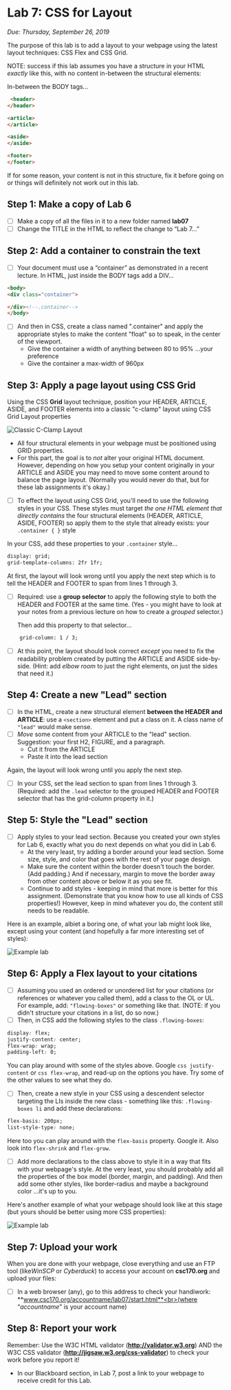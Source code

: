 # Lab 7: CSS for Layout
*Due: Thursday, September 26, 2019*<br>

The purpose of this lab is to add a layout to your webpage using the latest layout techniques: CSS Flex and CSS Grid.  

NOTE: success if this lab assumes you have a structure in your HTML *exactly* like this, with no content in-between the structural elements:

In-between the BODY tags...

```html
 <header>
</header>

<article>
</article>

<aside>
</aside>

<footer>
</footer>
```

If for some reason, your content is not in this structure, fix it before going on or things will definitely not work out in this lab.

## Step 1: Make a copy of Lab 6

- [ ] Make a copy of all the files in it to a new folder named **lab07**
- [ ] Change the TITLE in the HTML to reflect the change to “Lab 7…”

## Step 2: Add a container to constrain the text

- [ ] Your document must use a “container” as demonstrated in a recent lecture.  In HTML, just inside the BODY tags add a DIV...

```html
<body>  
<div class="container">

</div><!--.container-->
</body>
```

- [ ] And then in CSS,  create a class named ".container" and apply the appropriate styles to make the content "float" so to speak, in the center of the viewport.
  - Give the container a width of anything between 80 to 95% ...your preference
  - Give the container a max-width of 960px

## Step 3: Apply a page layout using CSS Grid

Using the CSS **Grid** layout technique, position your HEADER, ARTICLE, ASIDE, and FOOTER elements into a classic "c-clamp" layout using CSS Grid Layout properties

![Classic C-Clamp Layout](media/figure1.png)

- All four structural elements in your webpage must be positioned using GRID properties.
- For this part, the goal is to *not* alter your original HTML document. However, depending on how you setup your content originally in your ARTICLE and ASIDE you may need to move some content around to balance the page layout. (Normally you would never do that, but for these lab assignments it's okay.)
- [ ] To effect the layout using CSS Grid, you'll need to use the following styles in your CSS.  These styles must target *the one HTML element that directly contains* the four structural elements (HEADER, ARTICLE, ASIDE, FOOTER) so apply them to the style that already exists: your `.container { }` style

In your CSS, add these properties to your `.container` style...


```html
display: grid;
grid-template-columns: 2fr 1fr;
```

At first, the layout will look wrong until you apply the next step which is to tell the HEADER and FOOTER to span from lines 1 through 3.  

- [ ] Required: use a **group selector** to apply the following style to both the HEADER and FOOTER at the same time.  (Yes - you might have to look at your notes from a previous lecture on how to create a *grouped* selector.)

  Then add this property to that selector...

```html
	grid-column: 1 / 3;
```

- [ ] At this point, the layout should look correct *except* you need to fix the readability problem created by putting the ARTICLE and ASIDE side-by-side.  (Hint: add *elbow room* to just the right elements, on just the sides that need it.)


## Step 4: Create a new "Lead" section

- [ ] In the HTML, create a new structural element **between the HEADER and ARTICLE**: use a `<section>` element and put a class on it.  A class name of `"lead"` would make sense.
- [ ] *Move* some content from your ARTICLE to the "lead" section.  Suggestion: your first H2, FIGURE, and a paragraph.  
  - Cut it from the ARTICLE
  - Paste it into the lead section

Again, the layout will look wrong until you apply the next step.

- [ ] In your CSS, set the lead section to span from lines 1 through 3. (Required: add the `.lead` selector to the grouped HEADER and FOOTER selector that has the grid-column property in it.)

## Step 5: Style the "Lead" section

- [ ] Apply styles to your lead section.  Because you created your own styles for Lab 6, exactly what you do next depends on what you did in Lab 6.
  - At the very least, try adding a border around your lead section.  Some size, style, and color that goes with the rest of your page design.
  - Make sure the content within the border doesn't touch the border.  (Add padding.)  And if necessary, margin to move the border away from other content above or below it as you see fit.
  - Continue to add styles - keeping in mind that more is better for this assignment.  (Demonstrate that you know how to use all kinds of CSS properties!)  However, keep in mind whatever you do, the content still needs to be readable.

Here is an example, albiet a boring one, of what your lab might look like, except using your content (and hopefully a far more interesting set of styles):

![Example lab](media/figure3.jpg)

## Step 6: Apply a Flex layout to your citations

- [ ] Assuming you used an ordered or unordered list for your citations (or references or whatever you called them), add a class to the OL or UL.  For example, add: `"flowing-boxes"` or something like that. (NOTE: if you didn't structure your citations in a list, do so now.)
- [ ] Then, in CSS add the following styles to the class `.flowing-boxes`:

```css
display: flex;
justify-content: center;
flex-wrap: wrap;
padding-left: 0;
```

You can play around with some of the styles above.  Google `css justify-content` or `css flex-wrap`, and read-up on the options you have.  Try some of the other values to see what they do.

- [ ] Then, create a new style in your CSS using a descendent selector targeting the LIs inside the new class - something like this: `.flowing-boxes li` and add these declarations:

```css
flex-basis: 200px;
list-style-type: none;
```

Here too you can play around with the `flex-basis` property.  Google it.  Also look into `flex-shrink` and `flex-grow`.

- [ ] Add more declarations to the class above to style it in a way that fits with your webpage's style.  At the very least, you should probably add all the properties of the box model (border, margin, and padding).  And then add some other styles, like border-radius and maybe a background color …it's up to you.

Here's another example of what your webpage should look like at this stage (but yours should be better using more CSS properties):

![Example lab](media/figure4.png)

## Step 7: Upload your work

When you are done with your webpage, close everything and use an FTP tool (like*WinSCP* or *Cyberduck*) to access your account on **csc170.org** and upload your files:

- [ ] In a web browser (any), go to this address to check your handiwork: <br>**www.csc170.org/accountname/lab07/start.html**<br>(where “*accountname*” is your account name)

## Step 8: Report your work

Remember: Use the W3C HTML validator (**http://validator.w3.org**) AND the W3C CSS
validator (**http://jigsaw.w3.org/css-validator**) to check your work before you
report it!

- In our Blackboard section, in Lab 7, post a link to your webpage to receive
  credit for this Lab.